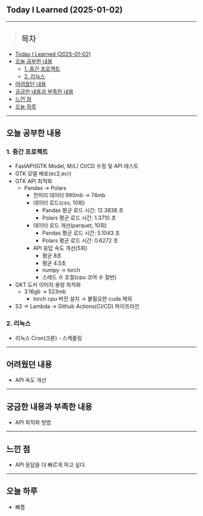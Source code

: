 ## Today I Learned (2025-01-02)
---
> ## 목차
- [Today I Learned (2025-01-02)](#today-i-learned-2025-01-02)
- [오늘 공부한 내용](#오늘-공부한-내용)
  - [1. 중간 프로젝트](#1-중간-프로젝트)
  - [2. 리눅스](#2-리눅스)
- [어려웠던 내용](#어려웠던-내용)
- [궁금한 내용과 부족한 내용](#궁금한-내용과-부족한-내용)
- [느낀 점](#느낀-점)
- [오늘 하루](#오늘-하루)
---

## 오늘 공부한 내용
### 1. 중간 프로젝트
- FastAPI(GTK Model, M/L) CI/CD 수정 및 API 테스트
- GTK 모델 배포(ec2,ecr)
- GTK API 최적화
    - Pandas → Polars
        - 전처리 데이터 990mb → 74mb
        - 데이터 로드(csv, 10회)
            - Pandas 평균 로드 시간: 12.3838 초
            - Polars 평균 로드 시간: 1.3710 초
        - 데이터 로드 개선(parquet, 10회)
            - Pandas 평균 로드 시간: 5.1043 초
            - Polars 평균 로드 시간: 0.6272 초
        - API 응답 속도 개선(5회)
            - 평균 8초
            - 평균 4.5초
            - numpy → torch
            - 스레드 수 조절(cpu 코어 수 절반)
- GKT 도커 이미지 용량 최적화
    - 3.16gb → 523mb
        - torch cpu 버전 설치 → 불필요한 cuda 제외
- S3 → Lambda → Github Actions(CI/CD) 파이프라인

### 2. 리눅스
- 리눅스 Cron(크론) - 스케줄링
---
## 어려웠던 내용
- API 속도 개선
---
## 궁금한 내용과 부족한 내용
- API 최적화 방법
---
## 느낀 점
- API 응답을 더 빠르게 하고 싶다.
---
## 오늘 하루
- 빠름
<!-- <img src="이미지 주소" width="100%" height="100%"/> -->
